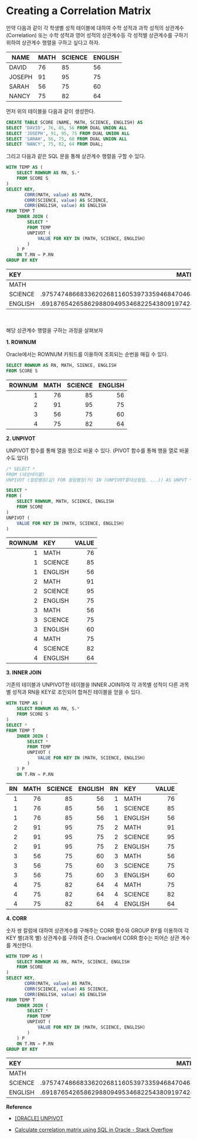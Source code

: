 # Creating a Correlation Matrix

만약 다음과 같이 각 학생별 성적 테이블에 대하여 수학 성적과 과학 성적의 상관계수(Correlation) 또는 수학 성적과 영어 성적의 상관계수등 각 성적별 상관계수를 구하기 위하여 상관계수 행렬을 구하고 싶다고 하자.

| NAME   | MATH | SCIENCE | ENGLISH |
| ------ | ---- | ------- | ------- |
| DAVID  | 76   | 85      | 56      |
| JOSEPH | 91   | 95      | 75      |
| SARAH  | 56   | 75      | 60      |
| NANCY  | 75   | 82      | 64      |

먼저 위의 테이블을 다음과 같이 생성한다.

```sql
CREATE TABLE SCORE (NAME, MATH, SCIENCE, ENGLISH) AS
SELECT 'DAVID', 76, 85, 56 FROM DUAL UNION ALL
SELECT 'JOSEPH', 91, 95, 75 FROM DUAL UNION ALL
SELECT 'SARAH', 56, 75, 60 FROM DUAL UNION ALL
SELECT 'NANCY', 75, 82, 64 FROM DUAL;
```

그리고 다음과 같은 SQL 문을 통해 상관계수 행렬을 구할 수 있다.

```sql
WITH TEMP AS (
    SELECT ROWNUM AS RN, S.*
    FROM SCORE S
)
SELECT KEY,
       CORR(MATH, value) AS MATH,
       CORR(SCIENCE, value) AS SCIENCE,
       CORR(ENGLISH, value) AS ENGLISH
FROM TEMP T
    INNER JOIN (
        SELECT *
        FROM TEMP
        UNPIVOT (
            VALUE FOR KEY IN (MATH, SCIENCE, ENGLISH)
        ) 
    ) P
    ON T.RN = P.RN
GROUP BY KEY
```

| KEY     |                                      MATH |                                   SCIENCE |                                   ENGLISH |
| :------ | ----------------------------------------: | ----------------------------------------: | ----------------------------------------: |
| MATH    |                                         1 | .9757474866833620268116053973359468470468 | .6918765426586298809495346822543809197424 |
| SCIENCE | .9757474866833620268116053973359468470468 |                                         1 | .7325947528041109150090074211719818002762 |
| ENGLISH | .6918765426586298809495346822543809197424 | .7325947528041109150090074211719818002762 |                                         1 |

<br>

해당 상관계수 행렬을 구하는 과정을 살펴보자

**1. ROWNUM**

Oracle에서는 ROWNUM 키워드를 이용하여 조회되는 순번을 매길 수 있다.

```sql
SELECT ROWNUM AS RN, MATH, SIENCE, ENGLISH
FROM SCORE S
```

 ROWNUM | MATH | SCIENCE | ENGLISH
 -----: | ---: | ------: | ------:
   1 |   76 |      85 |      56
   2 |   91 |      95 |      75
   3 |   56 |      75 |      60
   4 |   75 |      82 |      64

**2. UNPIVOT**

UNPIVOT 함수를 통해 열을 행으로 바꿀 수 있다. (PIVOT 함수를 통해 행을 열로 바꿀수도 있다)

```sql
/* SELECT *
FROM (대상테이블)
UNPIVOT (컬럼별칭(값) FOR 컬럼별칭(키) IN (UNPIVOT할대상컬럼, ...)) AS UNPVT */

SELECT *
FROM (
    SELECT ROWNUM, MATH, SCIENCE, ENGLISH
    FROM SCORE
)
UNPIVOT (
    VALUE FOR KEY IN (MATH, SCIENCE, ENGLISH)
)
```

| ROWNUM | KEY     | VALUE |
| -----: | :------ | ----: |
|      1 | MATH    |    76 |
|      1 | SCIENCE |    85 |
|      1 | ENGLISH |    56 |
|      2 | MATH    |    91 |
|      2 | SCIENCE |    95 |
|      2 | ENGLISH |    75 |
|      3 | MATH    |    56 |
|      3 | SCIENCE |    75 |
|      3 | ENGLISH |    60 |
|      4 | MATH    |    75 |
|      4 | SCIENCE |    82 |
|      4 | ENGLISH |    64 |

**3. INNER JOIN**

기존의 테이블과 UNPIVOT한 테이블을 INNER JOIN하여 각 과목별 성적이 다른 과목별 성적과 RN을 KEY로 조인되어 합쳐진 테이블을 얻을 수 있다.

```sql
WITH TEMP AS (
    SELECT ROWNUM AS RN, S.*
    FROM SCORE S
)
SELECT *
FROM TEMP T
    INNER JOIN (
        SELECT *
        FROM TEMP
        UNPIVOT (
            VALUE FOR KEY IN (MATH, SCIENCE, ENGLISH)
        ) 
    ) P
    ON T.RN = P.RN
```

|   RN | MATH | SCIENCE | ENGLISH |   RN | KEY     | VALUE |
| ---: | ---: | ------: | ------: | ---: | :------ | ----: |
|    1 |   76 |      85 |      56 |    1 | MATH    |    76 |
|    1 |   76 |      85 |      56 |    1 | SCIENCE |    85 |
|    1 |   76 |      85 |      56 |    1 | ENGLISH |    56 |
|    2 |   91 |      95 |      75 |    2 | MATH    |    91 |
|    2 |   91 |      95 |      75 |    2 | SCIENCE |    95 |
|    2 |   91 |      95 |      75 |    2 | ENGLISH |    75 |
|    3 |   56 |      75 |      60 |    3 | MATH    |    56 |
|    3 |   56 |      75 |      60 |    3 | SCIENCE |    75 |
|    3 |   56 |      75 |      60 |    3 | ENGLISH |    60 |
|    4 |   75 |      82 |      64 |    4 | MATH    |    75 |
|    4 |   75 |      82 |      64 |    4 | SCIENCE |    82 |
|    4 |   75 |      82 |      64 |    4 | ENGLISH |    64 |

**4. CORR**

숫자 쌍 칼럼에 대하여 상관계수를 구해주는 CORR 함수와 GROUP BY를 이용하여 각 KEY 별(과목 별) 상관계수를 구하여 준다. Oracle에서 CORR 함수는 피어슨 상관 계수를 계산한다.

```sql
WITH TEMP AS (
    SELECT ROWNUM AS RN, MATH, SCIENCE, ENGLISH
    FROM SCORE
)
SELECT KEY,
       CORR(MATH, value) AS MATH,
       CORR(SCIENCE, value) AS SCIENCE,
       CORR(ENGLISH, value) AS ENGLISH
FROM TEMP T
    INNER JOIN (
        SELECT *
        FROM TEMP
        UNPIVOT (
            VALUE FOR KEY IN (MATH, SCIENCE, ENGLISH)
        ) 
    ) P
    ON T.RN = P.RN
GROUP BY KEY
```

| KEY     |                                      MATH |                                   SCIENCE |                                   ENGLISH |
| :------ | ----------------------------------------: | ----------------------------------------: | ----------------------------------------: |
| MATH    |                                         1 | .9757474866833620268116053973359468470468 | .6918765426586298809495346822543809197424 |
| SCIENCE | .9757474866833620268116053973359468470468 |                                         1 | .7325947528041109150090074211719818002762 |
| ENGLISH | .6918765426586298809495346822543809197424 | .7325947528041109150090074211719818002762 |                                         1 |



**Reference**

- [[ORACLE] UNPIVOT](https://gent.tistory.com/382)

- [Calculate correlation matrix using SQL in Oracle - Stack Overflow](https://stackoverflow.com/questions/72264240/calculate-correlation-matrix-using-sql-in-oracle)
